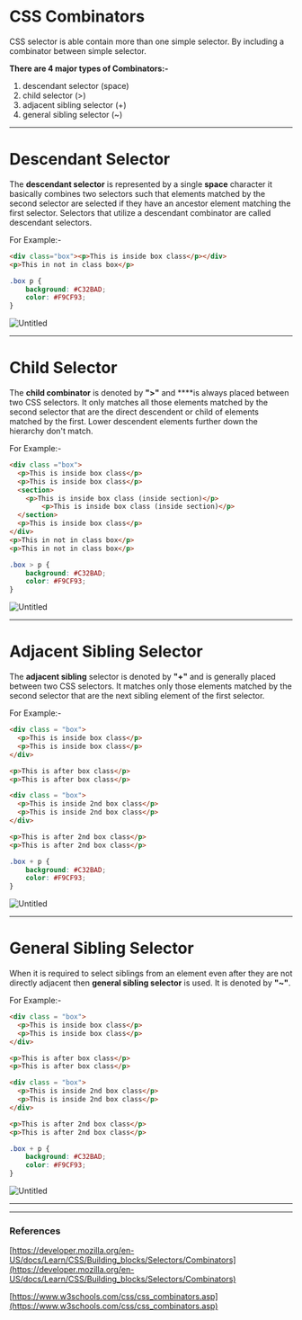 # CSS Combinators

CSS selector is able contain more than one simple selector. By including a combinator between simple selector.

**There are 4 major types of Combinators:-** 

1. descendant selector (space)
2. child selector (>)
3. adjacent sibling selector (+)
4. general sibling selector (~)

---

# Descendant Selector

The **descendant selector** is represented by a single **space** character it basically combines two selectors such that elements matched by the second selector are selected if they have an ancestor element matching the first selector. Selectors that utilize a descendant combinator are called descendant selectors.

For Example:-

```html
<div class="box"><p>This is inside box class</p></div>
<p>This in not in class box</p>
```

```css
.box p {
    background: #C32BAD;
    color: #F9CF93;  
}
```

![Untitled](CSS%20Combinators%205b30d1a2916d41d69b0054a70bc7aff0/Untitled.png)

---

# Child Selector

The **child combinator** is denoted by **">"** and ****is always placed between two CSS selectors. It only matches all those elements matched by the second selector that are the direct descendent or child of elements matched by the first. Lower descendent elements further down the hierarchy don't match.

For Example:-

```html
<div class ="box">
  <p>This is inside box class</p>
  <p>This is inside box class</p>
  <section>
    <p>This is inside box class (inside section)</p>
		<p>This is inside box class (inside section)</p>
  </section>
  <p>This is inside box class</p>
</div>
<p>This in not in class box</p>
<p>This in not in class box</p>
```

```css
.box > p {
    background: #C32BAD;
    color: #F9CF93;  
}
```

![Untitled](CSS%20Combinators%205b30d1a2916d41d69b0054a70bc7aff0/Untitled%201.png)

---

# Adjacent Sibling Selector

The **adjacent sibling** selector is denoted by **"+"** and is generally placed between two CSS selectors. It matches only those elements matched by the second selector that are the next sibling element of the first selector.

For Example:-

```html
<div class = "box">
  <p>This is inside box class</p>
  <p>This is inside box class</p>
</div>

<p>This is after box class</p>
<p>This is after box class</p>

<div class = "box">
  <p>This is inside 2nd box class</p>
  <p>This is inside 2nd box class</p>
</div>

<p>This is after 2nd box class</p>
<p>This is after 2nd box class</p>
```

```css
.box + p {
    background: #C32BAD;
    color: #F9CF93;  
}
```

![Untitled](CSS%20Combinators%205b30d1a2916d41d69b0054a70bc7aff0/Untitled%202.png)

---

# General Sibling Selector

When it is required to select siblings from an element even after they are not directly adjacent then **general sibling selector** is used. It is denoted by **"~"**.

For Example:-

```html
<div class = "box">
  <p>This is inside box class</p>
  <p>This is inside box class</p>
</div>

<p>This is after box class</p>
<p>This is after box class</p>

<div class = "box">
  <p>This is inside 2nd box class</p>
  <p>This is inside 2nd box class</p>
</div>

<p>This is after 2nd box class</p>
<p>This is after 2nd box class</p>
```

```css
.box + p {
    background: #C32BAD;
    color: #F9CF93;  
}
```

![Untitled](CSS%20Combinators%205b30d1a2916d41d69b0054a70bc7aff0/Untitled%203.png)

---

---

### References

[https://developer.mozilla.org/en-US/docs/Learn/CSS/Building_blocks/Selectors/Combinators](https://developer.mozilla.org/en-US/docs/Learn/CSS/Building_blocks/Selectors/Combinators)

[https://www.w3schools.com/css/css_combinators.asp](https://www.w3schools.com/css/css_combinators.asp)